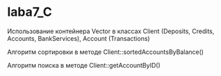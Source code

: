 # laba7_C
Использование контейнера Vector в классах Client (Deposits, Credits, Accounts, BankServices), Account (Transactions)

Алгоритм сортировки в методе Client::sortedAccountsByBalance()

Алгоритм поиска в методе Client::getAccountByID()
